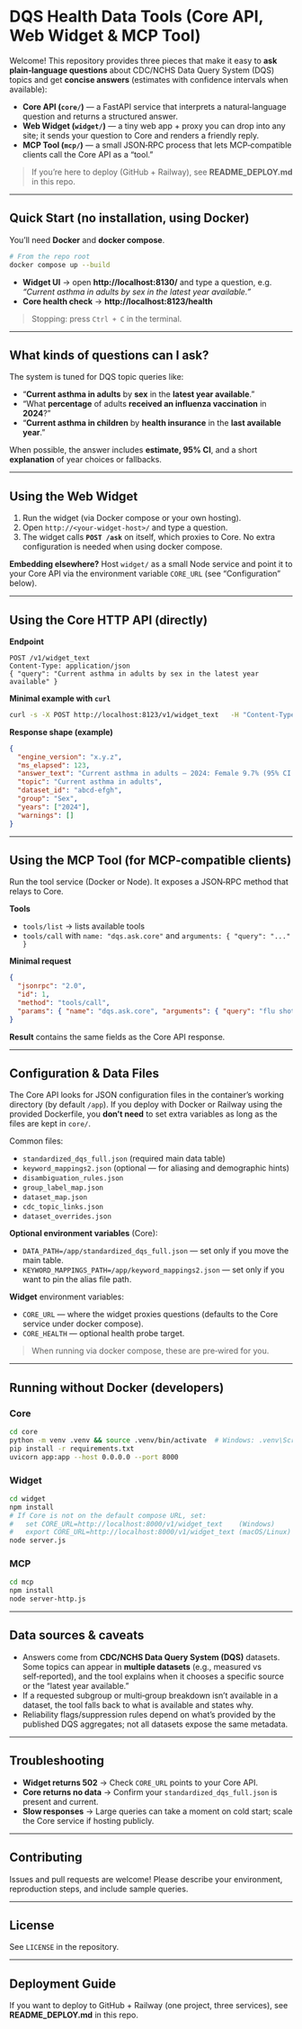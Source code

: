 
# DQS Health Data Tools (Core API, Web Widget & MCP Tool)

Welcome! This repository provides three pieces that make it easy to **ask plain‑language questions** about CDC/NCHS Data Query System (DQS) topics and get **concise answers** (estimates with confidence intervals when available):

- **Core API (`core/`)** — a FastAPI service that interprets a natural‑language question and returns a structured answer.
- **Web Widget (`widget/`)** — a tiny web app + proxy you can drop into any site; it sends your question to Core and renders a friendly reply.
- **MCP Tool (`mcp/`)** — a small JSON‑RPC process that lets MCP‑compatible clients call the Core API as a “tool.”

> If you’re here to deploy (GitHub + Railway), see **README_DEPLOY.md** in this repo.

---

## Quick Start (no installation, using Docker)

You’ll need **Docker** and **docker compose**.

```bash
# From the repo root
docker compose up --build
```

- **Widget UI** → open **http://localhost:8130/** and type a question, e.g.  
  _“Current asthma in adults by sex in the latest year available.”_
- **Core health check** → **http://localhost:8123/health**

> Stopping: press `Ctrl + C` in the terminal.

---

## What kinds of questions can I ask?

The system is tuned for DQS topic queries like:

- “**Current asthma in adults** by **sex** in the **latest year available**.”
- “What **percentage** of adults **received an influenza vaccination** in **2024**?”
- “**Current asthma in children** by **health insurance** in the **last available year**.”

When possible, the answer includes **estimate, 95% CI**, and a short **explanation** of year choices or fallbacks.

---

## Using the Web Widget

1. Run the widget (via Docker compose or your own hosting).
2. Open `http://<your-widget-host>/` and type a question.
3. The widget calls **`POST /ask`** on itself, which proxies to Core. No extra configuration is needed when using docker compose.

**Embedding elsewhere?** Host `widget/` as a small Node service and point it to your Core API via the environment variable `CORE_URL` (see “Configuration” below).

---

## Using the Core HTTP API (directly)

**Endpoint**

```
POST /v1/widget_text
Content-Type: application/json
{ "query": "Current asthma in adults by sex in the latest year available" }
```

**Minimal example with `curl`**

```bash
curl -s -X POST http://localhost:8123/v1/widget_text   -H "Content-Type: application/json"   -d '{"query":"Current asthma in adults by sex in the latest year available"}' | jq .
```

**Response shape (example)**

```json
{
  "engine_version": "x.y.z",
  "ms_elapsed": 123,
  "answer_text": "Current asthma in adults — 2024: Female 9.7% (95% CI 9.0–10.4), Male 6.7% (6.2–7.3)…",
  "topic": "Current asthma in adults",
  "dataset_id": "abcd-efgh",
  "group": "Sex",
  "years": ["2024"],
  "warnings": []
}
```

---

## Using the MCP Tool (for MCP‑compatible clients)

Run the tool service (Docker or Node). It exposes a JSON‑RPC method that relays to Core.

**Tools**
- `tools/list` → lists available tools
- `tools/call` with `name: "dqs.ask.core"` and `arguments: { "query": "..." }`

**Minimal request**
```json
{
  "jsonrpc": "2.0",
  "id": 1,
  "method": "tools/call",
  "params": { "name": "dqs.ask.core", "arguments": { "query": "flu shot among adults latest year" } }
}
```

**Result** contains the same fields as the Core API response.

---

## Configuration & Data Files

The Core API looks for JSON configuration files in the container’s working directory (by default `/app`). If you deploy with Docker or Railway using the provided Dockerfile, you **don’t need** to set extra variables as long as the files are kept in `core/`.

Common files:
- `standardized_dqs_full.json` (required main data table)
- `keyword_mappings2.json` (optional — for aliasing and demographic hints)
- `disambiguation_rules.json`
- `group_label_map.json`
- `dataset_map.json`
- `cdc_topic_links.json`
- `dataset_overrides.json`

**Optional environment variables** (Core):
- `DATA_PATH=/app/standardized_dqs_full.json` — set only if you move the main table.
- `KEYWORD_MAPPINGS_PATH=/app/keyword_mappings2.json` — set only if you want to pin the alias file path.

**Widget** environment variables:
- `CORE_URL` — where the widget proxies questions (defaults to the Core service under docker compose).
- `CORE_HEALTH` — optional health probe target.

> When running via docker compose, these are pre‑wired for you.

---

## Running without Docker (developers)

### Core
```bash
cd core
python -m venv .venv && source .venv/bin/activate  # Windows: .venv\Scripts\activate
pip install -r requirements.txt
uvicorn app:app --host 0.0.0.0 --port 8000
```

### Widget
```bash
cd widget
npm install
# If Core is not on the default compose URL, set:
#   set CORE_URL=http://localhost:8000/v1/widget_text    (Windows)
#   export CORE_URL=http://localhost:8000/v1/widget_text (macOS/Linux)
node server.js
```

### MCP
```bash
cd mcp
npm install
node server-http.js
```

---

## Data sources & caveats

- Answers come from **CDC/NCHS Data Query System (DQS)** datasets. Some topics can appear in **multiple datasets** (e.g., measured vs self‑reported), and the tool explains when it chooses a specific source or the “latest year available.”
- If a requested subgroup or multi‑group breakdown isn’t available in a dataset, the tool falls back to what is available and states why.
- Reliability flags/suppression rules depend on what’s provided by the published DQS aggregates; not all datasets expose the same metadata.

---

## Troubleshooting

- **Widget returns 502** → Check `CORE_URL` points to your Core API.
- **Core returns no data** → Confirm your `standardized_dqs_full.json` is present and current.
- **Slow responses** → Large queries can take a moment on cold start; scale the Core service if hosting publicly.

---

## Contributing

Issues and pull requests are welcome! Please describe your environment, reproduction steps, and include sample queries.

---

## License

See `LICENSE` in the repository.

---

## Deployment Guide

If you want to deploy to GitHub + Railway (one project, three services), see **README_DEPLOY.md** in this repo.
